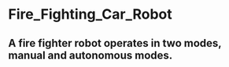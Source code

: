 # Fire_Fighting_Car_Robot
## A fire fighter robot operates in two modes, manual and autonomous modes.
